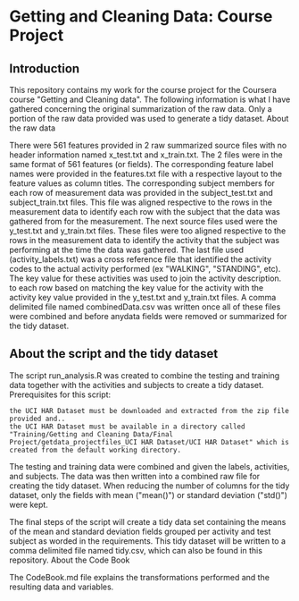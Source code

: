 Getting and Cleaning Data: Course Project
=========================================
Introduction
------------

This repository contains my work for the course project for the Coursera course "Getting and Cleaning data". The following information is what I have gathered concerning the original summarization of the raw data. Only a portion of the raw data provided was used to generate a tidy dataset.
About the raw data

There were 561 features provided in 2 raw summarized source files with no header information named x_test.txt and x_train.txt. The 2 files were in the same format of 561 features (or fields).
The corresponding feature label names were provided in the features.txt file with a respective layout to the feature values as column titles. The corresponding subject members for each row of measurement data was provided in the subject_test.txt and subject_train.txt files.
This file was aligned respective to the rows in the measurement data to identify each row with the subject that the data was gathered from for the measurement. The next source files used were the y_test.txt and y_train.txt files.
These files were too aligned respective to the rows in the measurement data to identify the activity that the subject was performing at the time the data was gathered. 
The last file used (activity_labels.txt) was a cross reference file that identified the activity codes to the actual activity performed (ex "WALKING", "STANDING", etc). The key value for these activities was used to join the activity description. to each row based on matching the key value for the activity with the activity key value provided in the y_test.txt and y_train.txt files.
A comma delimited file named combinedData.csv was written once all of these files were combined and before anydata fields were removed or summarized for the tidy dataset.


About the script and the tidy dataset
-------------------------------------

The script run_analysis.R was created to combine the testing and training data together with the activities and subjects to create a tidy dataset. Prerequisites for this script:

    the UCI HAR Dataset must be downloaded and extracted from the zip file provided and..
    the UCI HAR Dataset must be available in a directory called "Training/Getting and Cleaning Data/Final Project/getdata_projectfiles_UCI HAR Dataset/UCI HAR Dataset" which is created from the default working directory.

The testing and training data were combined and given the labels, activities, and subjects. The data was then written into a combined raw file for creating the tidy dataset. 
When reducing the number of columns for the tidy dataset, only the fields with mean ("mean()") or standard deviation ("std()") were kept.

The final steps of the script will create a tidy data set containing the means of the mean and standard deviation fields grouped per activity and test subject as worded in the requirements. This tidy dataset will be written to a comma delimited file named tidy.csv, which can also be found in this repository.
About the Code Book

The CodeBook.md file explains the transformations performed and the resulting data and variables.